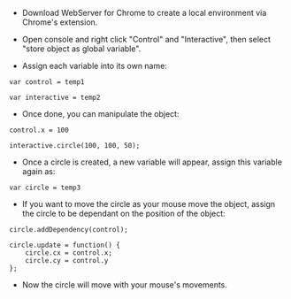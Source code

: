 - Download WebServer for Chrome to create a local environment via Chrome's extension.

- Open console and right click "Control" and "Interactive", then select "store object as global variable".

- Assign each variable into its own name:
```
var control = temp1
```
```
var interactive = temp2
```

- Once done, you can manipulate the object:
```
control.x = 100
``` 
```
interactive.circle(100, 100, 50);
```

- Once a circle is created, a new variable will appear, assign this variable again as:
```
var circle = temp3
```

- If you want to move the circle as your mouse move the object, assign the circle to be dependant on the position of the object:
```
circle.addDependency(control);
```

```
circle.update = function() {
    circle.cx = control.x;
    circle.cy = control.y
};
```

- Now the circle will move with your mouse's movements.